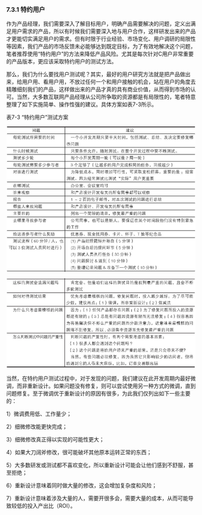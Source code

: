 ### 7.3.1 特约用户

作为产品经理，我们需要深入了解目标用户，明确产品需要解决的问题，定义出满足用户需求的产品，所以有时候我们需要深入地与用户合作，这样研发出来的产品才更能切实满足用户的需求。但有时限于行业经验、市场变化、用户调研的局限性等因素，我们产品的市场反馈未必能够达到既定目标，为了有效地解决这个问题，笔者推荐使用“特约用户”的方法来降低产品风险。尤其是每次针对C用户非常重要的产品版本，更应该采取特约用户的测试方法。

那么，我们为什么要找用户测试呢？其实，最好的用户研究方法就是把产品做出来，给用户用、看用户用，不放过任何一个和用户接触的机会，站在用户的角度去精雕细刻我们的产品，这样做出来的产品才真的具有商业价值，从而得到市场的认可。当然，大多数互联网产品经理从公司所争取的资源都是有局限性的，笔者特意整理了如下实施简单、操作性强的建议。具体方案如表7-3所示。

表7-3 “特约用户”测试方案

![](images/image01537_jpeg)

![](images/image01538_jpeg)

当然，在特约用户测试过程中，对于发现的问题，我们建议在此开发周期内最好微调，而非重新设计。如果问题没有修复，则可以尝试使用另一种方式的微调，直到问题修复。至于微调优于重新设计的原因有很多，为此我们仅列出如下一些主要的：

1）微调费用低、工作量少；

2）细微修改能更快完成；

3）细微修改真正得以实现的可能性更大；

4）如果大刀阔斧修改，很可能破坏其他原本运转正常的东西；

5）大多数研发或测试都不喜欢变化，所以重新设计可能会让他们感到不舒服，甚至拒绝；

6）重新设计意味着同时做大量的修改，这会增加复杂度和风险；

7）重新设计意味着涉及大量的人，需要开很多会，需要大量的成本，从而可能导致较低的投入产出比（ROI）。
